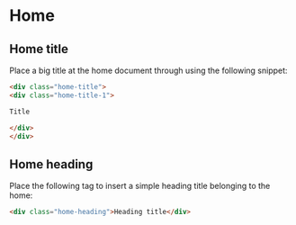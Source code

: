 # Home

## Home title

Place a big title at the home document through using the following snippet:

```md
<div class="home-title">
<div class="home-title-1">

Title

</div>
</div>
```

## Home heading

Place the following tag to insert a simple heading title belonging to the home:

```md
<div class="home-heading">Heading title</div>
```